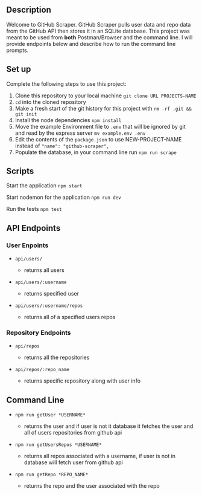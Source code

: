 
## Description

Welcome to GitHub Scraper. GitHub Scraper pulls user data and repo data from the GitHub API then stores it in an SQLite database. This project was meant to be used from __both__ Postman/Browser and the command line. I will provide endpoints below and describe how to run the command line prompts.

## Set up

Complete the following steps to use this project:

1. Clone this repository to your local machine `git clone URL PROJECTS-NAME`
2. `cd` into the cloned repository
3. Make a fresh start of the git history for this project with `rm -rf .git && git init`
4. Install the node dependencies `npm install`
5. Move the example Environment file to `.env` that will be ignored by git and read by the express server `mv example.env .env`
6. Edit the contents of the `package.json` to use NEW-PROJECT-NAME instead of `"name": "github-scraper",`
7. Populate the database, in your command line run `npm run scrape` 

## Scripts 

Start the application `npm start`

Start nodemon for the application `npm run dev`

Run the tests `npm test`

## API Endpoints

### User Enpoints

- `api/users/` 
  - returns all users

- `api/users/:username`
  - returns specified user

- `api/users/:username/repos`
  - returns all of a specified users repos

### Repository Endpoints

- `api/repos`
  - returns all the repositories

- `api/repos/:repo_name`
  - returns specific repository along with user info



## Command Line

- `npm run getUser *USERNAME*`
  - returns the user and if user is not it database it fetches the user and all of users repositories from github api

- `npm run getUsersRepos *USERNAME*`
  - returns all repos associated with a username, if user is not in database will fetch user from github api

- `npm run getRepo *REPO_NAME*`
  - returns the repo and the user associated with the repo






